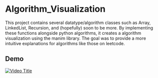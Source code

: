 # Algorithm_Visualization

This project contains several datatype/algorithm classes such as Array, LinkedList, Recursion, and (hopefully) soon to be more. By implementing these functions alongside python algorithms, it creates a algorithm visualization using the manim library. The goal was to provide a more intuitive explanations for algorithms like those on leetcode.

## Demo

[![Video Title](https://img.youtube.com/vi/pp_ruEFOFM8/0.jpg)](https://www.youtube.com/watch?v=pp_ruEFOFM8)
